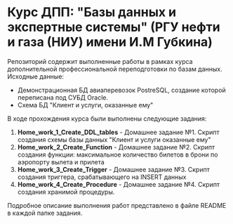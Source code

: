 # Курс ДПП: "Базы данных и экспертные системы" (РГУ нефти и газа (НИУ) имени И.М Губкина)
Репозиторий содержит выполненные работы в рамках курса дополнительной профессиональной переподготовки по базам данных. Исходные данные: 
- Демонстрационная БД авиаперевозок PostreSQL, создание которой переписана под СУБД Oracle.
- Схема БД "Клиент и услуги, оказанные ему"

В ходе прохождения курса были выполнены следующие задания:

1. **Home_work_1_Create_DDL_tables** - Домашнее задание №1. Скрипт создания схемы базы данных "Клиент и услуги оказанные ему"
2. **Home_work_2_Create_Function** - Домашнее задание №2. Скрипт создания функции: максимальное количество билетов в брони по аэропорту вылета и прилета
3. **Home_work_3_Create_Trigger** - Домашнее задание №3. Скрипт создания триггера, срабатывающего на INSERT данных
4. **Home_work_4_Create_Procedure** - Домашнее задание №4. Скрипт создания хранимой процедуры.

Подробное описание выполнения работ представлено в файле README в каждой папке задания.

